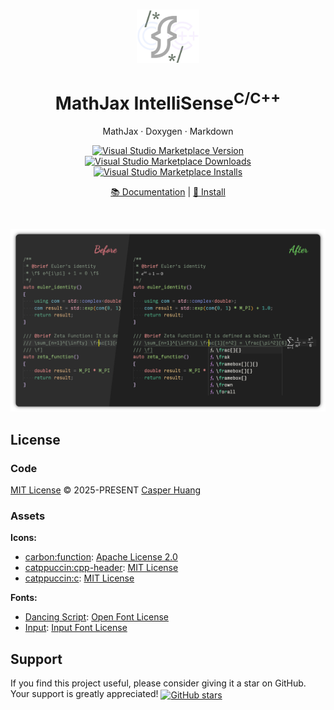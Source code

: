 <br>

<p align="center">
<img src="https://github.com/howcasperwhat/mathjax-intellisense/blob/main/extensions/mathjax-intellisense-ccpp/assets/logo.png?raw=true" style="width:100px;" />
</p>

<h1 align="center">MathJax IntelliSense<sup>C/C++</sup></h1>

<p align="center">
MathJax · Doxygen · Markdown
</p>

<p align="center">
<a href="https://marketplace.visualstudio.com/items?itemName=howcasperwhat.mathjax-intellisense-ccpp" target="__blank"><img src="https://img.shields.io/visual-studio-marketplace/v/howcasperwhat.mathjax-intellisense-ccpp.svg?color=blue&amp;label=VS%20Code%20Marketplace&logo=visual-studio-code" alt="Visual Studio Marketplace Version" /></a>
<a href="https://marketplace.visualstudio.com/items?itemName=howcasperwhat.mathjax-intellisense-ccpp" target="__blank"><img src="https://img.shields.io/visual-studio-marketplace/d/howcasperwhat.mathjax-intellisense-ccpp.svg?color=BD976A" alt="Visual Studio Marketplace Downloads" /></a>
<a href="https://marketplace.visualstudio.com/items?itemName=howcasperwhat.mathjax-intellisense-ccpp" target="__blank"><img src="https://img.shields.io/visual-studio-marketplace/i/howcasperwhat.mathjax-intellisense-ccpp.svg?color=63ba83" alt="Visual Studio Marketplace Installs" /></a>
<br>
<p align="center">
<a href="https://howcasperwhat.github.io/mathjax-intellisense/extensions/mathjax-intellisense-ccpp.html">📚 Documentation</a>
|
<a href="https://marketplace.visualstudio.com/items?itemName=howcasperwhat.mathjax-intellisense-ccpp">🛒 Install</a>
</p>
<br>

<p align="center">
<img src="https://github.com/howcasperwhat/mathjax-intellisense/blob/main/extensions/mathjax-intellisense-ccpp/assets/feature.png?raw=true" alt="feature" />
</p>

## License

### Code

[MIT License](./LICENSE) &copy; 2025-PRESENT [Casper Huang](https://github.com/howcasperwhat)

### Assets

**Icons:**

- [carbon:function](https://github.com/carbon-design-system/carbon/): [Apache License 2.0](https://github.com/carbon-design-system/carbon/blob/main/LICENSE)
- [catppuccin:cpp-header](https://github.com/catppuccin/vscode-icons/): [MIT License](https://github.com/catppuccin/vscode-icons/blob/main/LICENSE)
- [catppuccin:c](https://github.com/catppuccin/vscode-icons/): [MIT License](https://github.com/catppuccin/vscode-icons/blob/main/LICENSE)

**Fonts:**

- [Dancing Script](https://fonts.google.com/specimen/Dancing+Script): [Open Font License](https://openfontlicense.org/open-font-license-official-text/)
- [Input](https://input.djr.com/): [Input Font License](https://input.djr.com/license/)

## Support

If you find this project useful, please consider giving it a star on GitHub. Your support is greatly appreciated! <a href="https://github.com/howcasperwhat/mathjax-intellisense" target="__blank"><img alt="GitHub stars" src="https://img.shields.io/badge/Github-🌟-blue?logo=github" align="center"></a>

